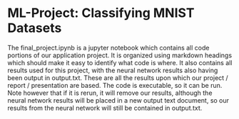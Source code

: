 # ML-Project: Classifying MNIST Datasets




The final_project.ipynb is a jupyter notebook which contains all code portions of our application project. 
It is organized using markdown headings which should make it easy to identify what code is where.
It also contains all results used for this project, with the neural network results also having been output in output.txt.
These are all the results upon which our project / report / presentation are based.
The code is executable, so it can be run. Note however that if it is rerun, it will remove our results, although
the neural network results will be placed in a new output text document, so our results from the neural network
will still be contained in output.txt.
